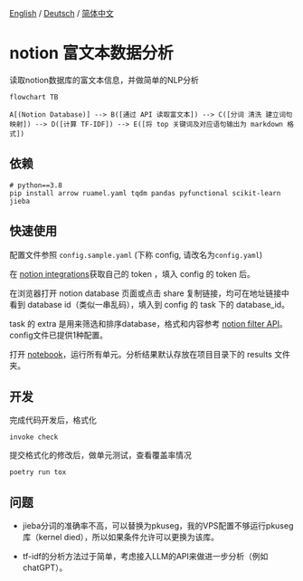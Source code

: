 [English](./README.md) / [Deutsch](./README.de.md) / [简体中文](./README.zh.md) 

# notion 富文本数据分析

读取notion数据库的富文本信息，并做简单的NLP分析

```mermaid
flowchart TB

A[(Notion Database)] --> B([通过 API 读取富文本]) --> C([分词 清洗 建立词句映射]) --> D([计算 TF-IDF]) --> E([将 top 关键词及对应语句输出为 markdown 格式])
```

## 依赖

```shell
# python==3.8
pip install arrow ruamel.yaml tqdm pandas pyfunctional scikit-learn jieba
```

## 快速使用

配置文件参照 `config.sample.yaml` (下称 config, 请改名为`config.yaml`)

在 [notion integrations](https://www.notion.so/my-integrations/)获取自己的 token ，填入 config 的 token 后。

在浏览器打开 notion database 页面或点击 share 复制链接，均可在地址链接中看到 database id（类似一串乱码），填入到 config 的 task 下的 database_id。

task 的 extra 是用来筛选和排序database，格式和内容参考 [notion filter API](https://developers.notion.com/reference/post-database-query-filter#property-filter-object)。config文件已提供1种配置。

打开 [notebook](./notion_text_analysis.ipynb)，运行所有单元。分析结果默认存放在项目目录下的 results 文件夹。

## 开发

完成代码开发后，格式化
```shell
invoke check
```

提交格式化的修改后，做单元测试，查看覆盖率情况
```shell
poetry run tox
```

## 问题

- jieba分词的准确率不高，可以替换为pkuseg，我的VPS配置不够运行pkuseg库（kernel died），所以如果条件允许可以更换为该库。

- tf-idf的分析方法过于简单，考虑接入LLM的API来做进一步分析（例如chatGPT）。